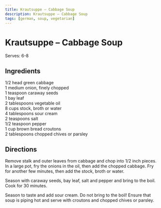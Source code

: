 ```yaml
---
title: Krautsuppe – Cabbage Soup
description: Krautsuppe – Cabbage Soup
tags: [german, soup, vegetarian]
---
```


# Krautsuppe – Cabbage Soup
Serves: 6-8

## Ingredients
1/2 head green cabbage  
1 medium onion, finely chopped  
1 teaspoon caraway seeds  
1 bay leaf  
2 tablespoons vegetable oil  
8 cups stock, broth or water  
4 tablespoons sour cream  
2 teaspoons salt  
1/2 teaspoon pepper  
1 cup brown bread croutons  
2 tablespoons chopped chives or parsley

## Directions
Remove stalk and outer leaves from cabbage and chop into 1/2 inch pieces. In a large pot, fry the onions in the oil, then add the chopped cabbage. Fry for another few minutes, then add the stock, broth or water.

Season with caraway seeds, bay leaf, salt and pepper and bring to the boil. Cook for 30 minutes.

Season to taste and add sour cream. Do not bring to the boil! Ensure that soup is piping hot and serve with croutons and chopped chives or parsley.